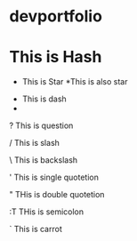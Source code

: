 # devportfolio

# This is Hash


* This is Star 
*This is also star 

- This is dash
- 

? This is question


/ This is slash 

\ This is backslash

' This is single quotetion

" THis is double quotetion

:T THis is semicolon

` This is carrot

